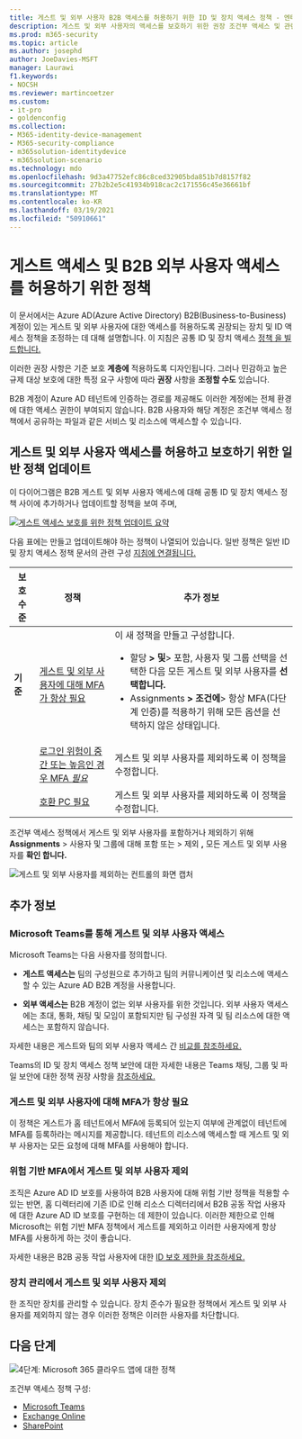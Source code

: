 ```yaml
---
title: 게스트 및 외부 사용자 B2B 액세스를 허용하기 위한 ID 및 장치 액세스 정책 - 엔터프라이즈용 Microsoft 365 | Microsoft Docs
description: 게스트 및 외부 사용자의 액세스를 보호하기 위한 권장 조건부 액세스 및 관련 정책에 대해 설명
ms.prod: m365-security
ms.topic: article
ms.author: josephd
author: JoeDavies-MSFT
manager: Laurawi
f1.keywords:
- NOCSH
ms.reviewer: martincoetzer
ms.custom:
- it-pro
- goldenconfig
ms.collection:
- M365-identity-device-management
- M365-security-compliance
- m365solution-identitydevice
- m365solution-scenario
ms.technology: mdo
ms.openlocfilehash: 9d3a47752efc86c8ced32905bda851b7d8157f82
ms.sourcegitcommit: 27b2b2e5c41934b918cac2c171556c45e36661bf
ms.translationtype: MT
ms.contentlocale: ko-KR
ms.lasthandoff: 03/19/2021
ms.locfileid: "50910661"
---
```

# <a name="policies-for-allowing-guest-access-and-b2b-external-user-access"></a>게스트 액세스 및 B2B 외부 사용자 액세스를 허용하기 위한 정책

이 문서에서는 Azure AD(Azure Active Directory) B2B(Business-to-Business) 계정이 있는 게스트 및 외부 사용자에 대한 액세스를 허용하도록 권장되는 장치 및 ID 액세스 정책을 조정하는 데 대해 설명합니다. 이 지침은 공통 ID 및 장치 액세스 [정책 을 빌드합니다.](identity-access-policies.md)

이러한 권장 사항은 기준 보호 **계층에** 적용하도록 디자인됩니다. 그러나 민감하고 높은 규제 대상 보호에 대한 특정 요구 사항에 따라 **권장** 사항을 **조정할 수도** 있습니다.

B2B 계정이 Azure AD 테넌트에 인증하는 경로를 제공해도 이러한 계정에는 전체 환경에 대한 액세스 권한이 부여되지 않습니다. B2B 사용자와 해당 계정은 조건부 액세스 정책에서 공유하는 파일과 같은 서비스 및 리소스에 액세스할 수 있습니다.

## <a name="updating-the-common-policies-to-allow-and-protect-guests-and-external-user-access"></a>게스트 및 외부 사용자 액세스를 허용하고 보호하기 위한 일반 정책 업데이트

이 다이어그램은 B2B 게스트 및 외부 사용자 액세스에 대해 공통 ID 및 장치 액세스 정책 사이에 추가하거나 업데이트할 정책을 보여 주며,

[![게스트 액세스 보호를 위한 정책 업데이트 요약](../../media/microsoft-365-policies-configurations/identity-access-ruleset-guest.png)](https://github.com/MicrosoftDocs/microsoft-365-docs/raw/public/microsoft-365/media/microsoft-365-policies-configurations/identity-access-ruleset-guest.png)

다음 표에는 만들고 업데이트해야 하는 정책이 나열되어 있습니다. 일반 정책은 일반 ID 및 장치 액세스 정책 문서의 관련 구성 [지침에 연결됩니다.](identity-access-policies.md)

|보호 수준|정책|추가 정보|
|---|---|---|
|**기준**|[게스트 및 외부 사용자에 대해 MFA가 항상 필요](identity-access-policies.md#require-mfa-based-on-sign-in-risk)|이 새 정책을 만들고 구성합니다. <ul><li>할당 **> 및**> 포함, 사용자 및 그룹 선택을 선택한 다음 모든 게스트 및 외부 사용자를 **선택합니다.**</li><li>Assignments **> 조건에**> 항상 MFA(다단계 인증)를 적용하기 위해 모든 옵션을 선택하지 않은 상태입니다.</li></ul>|
||[로그인 위험이 중간 또는 높음인 경우 MFA *필요*](identity-access-policies.md#require-mfa-based-on-sign-in-risk)|게스트 및 외부 사용자를 제외하도록 이 정책을 수정합니다.|
||[호환 PC 필요](identity-access-policies.md#require-compliant-pcs-but-not-compliant-phones-and-tablets)|게스트 및 외부 사용자를 제외하도록 이 정책을 수정합니다.|

조건부 액세스 정책에서 게스트 및 외부 사용자를 포함하거나 제외하기 위해 **Assignments** > 사용자 및 그룹에 대해 포함 또는 > 제외 **,** 모든 게스트 및 외부 사용자를 **확인 합니다.**

![게스트 및 외부 사용자를 제외하는 컨트롤의 화면 캡처](../../media/microsoft-365-policies-configurations/identity-access-exclude-guests-ui.png)

## <a name="more-information"></a>추가 정보

### <a name="guests-and-external-user-access-with-microsoft-teams"></a>Microsoft Teams를 통해 게스트 및 외부 사용자 액세스

Microsoft Teams는 다음 사용자를 정의합니다.

- **게스트 액세스는** 팀의 구성원으로 추가하고 팀의 커뮤니케이션 및 리소스에 액세스할 수 있는 Azure AD B2B 계정을 사용합니다.

- **외부 액세스는** B2B 계정이 없는 외부 사용자를 위한 것입니다. 외부 사용자 액세스에는 초대, 통화, 채팅 및 모임이 포함되지만 팀 구성원 자격 및 팀 리소스에 대한 액세스는 포함하지 않습니다.

자세한 내용은 게스트와 팀의 외부 사용자 액세스 간 [비교를 참조하세요.](/microsoftteams/communicate-with-users-from-other-organizations#compare-external-and-guest-access)

Teams의 ID 및 장치 액세스 정책 보안에 대한 자세한 내용은 Teams 채팅, 그룹 및 파일 보안에 대한 정책 권장 사항을 [참조하세요.](teams-access-policies.md)

### <a name="require-mfa-always-for-guest-and-external-users"></a>게스트 및 외부 사용자에 대해 MFA가 항상 필요

이 정책은 게스트가 홈 테넌트에서 MFA에 등록되어 있는지 여부에 관계없이 테넌트에 MFA를 등록하라는 메시지를 제공합니다. 테넌트의 리소스에 액세스할 때 게스트 및 외부 사용자는 모든 요청에 대해 MFA를 사용해야 합니다.

### <a name="excluding-guests-and-external-users-from-risk-based-mfa"></a>위험 기반 MFA에서 게스트 및 외부 사용자 제외

조직은 Azure AD ID 보호를 사용하여 B2B 사용자에 대해 위험 기반 정책을 적용할 수 있는 반면, 홈 디렉터리에 기존 ID로 인해 리소스 디렉터리에서 B2B 공동 작업 사용자에 대한 Azure AD ID 보호를 구현하는 데 제한이 있습니다. 이러한 제한으로 인해 Microsoft는 위험 기반 MFA 정책에서 게스트를 제외하고 이러한 사용자에게 항상 MFA를 사용하게 하는 것이 좋습니다.

자세한 내용은 B2B 공동 작업 사용자에 대한 [ID 보호 제한을 참조하세요.](/azure/active-directory/identity-protection/concept-identity-protection-b2b#limitations-of-identity-protection-for-b2b-collaboration-users)

### <a name="excluding-guests-and-external-users-from-device-management"></a>장치 관리에서 게스트 및 외부 사용자 제외

한 조직만 장치를 관리할 수 있습니다. 장치 준수가 필요한 정책에서 게스트 및 외부 사용자를 제외하지 않는 경우 이러한 정책은 이러한 사용자를 차단합니다.

## <a name="next-step"></a>다음 단계

![4단계: Microsoft 365 클라우드 앱에 대한 정책](../../media/microsoft-365-policies-configurations/identity-device-access-steps-next-step-4.png)

조건부 액세스 정책 구성:

- [Microsoft Teams](teams-access-policies.md)
- [Exchange Online](secure-email-recommended-policies.md)
- [SharePoint](sharepoint-file-access-policies.md)
